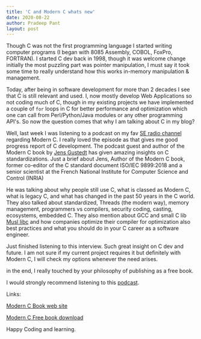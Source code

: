 ```yaml
---
title: 'C and Modern C whats new'
date: 2020-08-22
author: Pradeep Pant
layout: post
---
```

Though C was not the first programming language I started writing computer programs (I began with 8085 Assembly, COBOL, FoxPro, FORTRAN). I started C dev back in 1998, though it was welcome change initially the most puzzling part was pointer manipulation, I must say it took some time to really understand how this works in-memory manipulation & management. 

Today, after being in software development for more than 2 decades I see that C is still relevant and used. I, now mostly develop Web Applications so not coding much of C, though in my existing projects we have implemented a couple of ````for```` loops in C for better performance and optimization which one can call from Perl/Python/Java modules or any other programming API's. So now the question comes that why I am talking about C in my blog? 

Well, last week I was listening to a podcast on my fav [SE radio channel](https://www.se-radio.net/) regarding Modern C. I really loved the episode as that gives me good progress report of C development. The podcast guest and author of the Modern C book by [Jens Gustedt](https://twitter.com/gustedt) has given amazing insights on C standardizations. Just a brief about Jens, Author of the Modern C book, former co-editor of the C standard document ISO/IEC 9899:2018 and a senior scientist at the French National Institute for Computer Science and Control (INRIA)

He was talking about why people still use C, what is classed as Modern C, what is legacy C, and what has changed in the past 50 years in the C world. They also talked about standardized, Threads (the modern way), memory management, programmers vs compilers, security coding, casting, ecosystems, embedded C. They also mention about GCC and small C lib [Musl libc](https://wiki.musl-libc.org/) and how companies optimize their compiler for optimization also best practices and what you should do in your C career as a software engineer. 

Just finished listening to this interview. Such great insight on C dev and future. I am not sure if my current project requires it but definitely with Modern C, I will check my options whenever the need arises.

in the end, I really touched by your philosophy of publishing as a free book. 


I would strongly recommend listening to this [podcast](https://www.se-radio.net/2020/06/episode-414-jens-gustedt-on-modern-c/).

Links:

 [Modern C Book web site](https://www.manning.com/books/modern-c)
   
 [Modern C Free book download](https://modernc.gforge.inria.fr/)



Happy Coding and learning.

